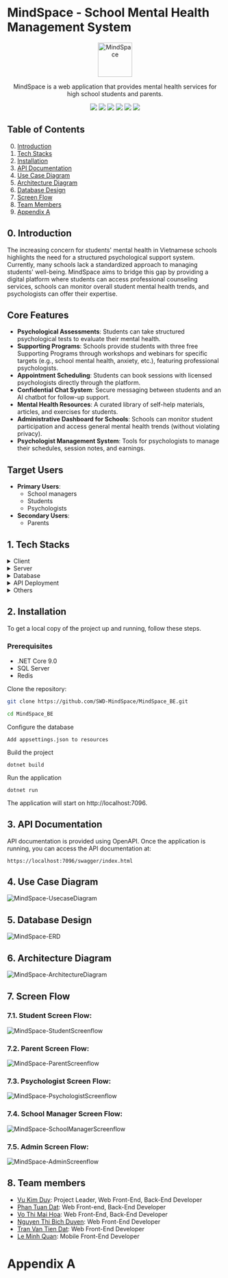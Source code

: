 # MindSpace - School Mental Health Management System
<div align="center">
    <img src="./readme/images/logo.jpg" alt="MindSpace" height='80px'/>
    <p>MindSpace is a web application that provides mental health services for high school students and parents.</p>
</div>
<div align='center'>
<img src="https://img.shields.io/badge/.NET-512BD4?logo=dotnet&logoColor=fff"> 
<img src="https://custom-icon-badges.demolab.com/badge/Microsoft%20SQL%20Server-CC2927?logo=mssqlserver-white&logoColor=white"> 
<img src="https://img.shields.io/badge/Redis-%23DD0031.svg?logo=redis&logoColor=white"> 
<img src="https://img.shields.io/badge/Docker-Yes-green"> 
<img src="https://img.shields.io/badge/Server-Yes-green"> 
<img src="https://img.shields.io/badge/API-Yes-green">
<br>
</div>

## Table of Contents
<ol start="0"> 
    <li><a href="#intro">Introduction</a></li>
    <li><a href="#tech">Tech Stacks</a></li>
    <li><a href="#install">Installation</a></li>
    <li><a href="#api-docs">API Documentation</a></li>
    <li><a href="#uc-diagram">Use Case Diagram</a></li>
    <li><a href="#uc-diagram">Architecture Diagram</a></li>
    <li><a href="#db-design">Database Design</a></li>
    <li><a href="#screen-flow"> Screen Flow</a></li>
    <li><a href="#team-members">Team Members</a></li>
    <li>
        <a href="#app-a">Appendix A</a>
    </li>
</ol>



## 0. Introduction
The increasing concern for students' mental health in Vietnamese schools highlights the need for a structured psychological support system. 
Currently, many schools lack a standardized approach to managing students' well-being. 
MindSpace aims to bridge this gap by providing a digital platform where students can access professional counseling services, schools can monitor overall student mental health trends, and psychologists can offer their expertise.

## Core Features

- **Psychological Assessments**: Students can take structured psychological tests to evaluate their mental health.
- **Supporting Programs**: Schools provide students with three free Supporting Programs through workshops and webinars for specific targets (e.g., school mental health, anxiety, etc.), featuring professional psychologists.
- **Appointment Scheduling**: Students can book sessions with licensed psychologists directly through the platform.
- **Confidential Chat System**: Secure messaging between students and an AI chatbot for follow-up support.
- **Mental Health Resources**: A curated library of self-help materials, articles, and exercises for students.
- **Administrative Dashboard for Schools**: Schools can monitor student participation and access general mental health trends (without violating privacy).
- **Psychologist Management System**: Tools for psychologists to manage their schedules, session notes, and earnings.

## Target Users

- **Primary Users**:
  - School managers
  - Students
  - Psychologists
- **Secondary Users**:
  - Parents


<a id="tech"></a>
## 1. Tech Stacks

<details>
  <summary>Client</summary>
  <ul>
    <li>Typescript</li>
    <li>Next JS</li>
    <li>Hero UI</li>
    <li>Tailwind CSS</li>
    <li>Axios</li>
  </ul>
</details>

<details>
  <summary>Server</summary>
  <ul>
    <li>ASP .NET Core API</li>
    <li>Entity Framework</li>
    <li>ASP .NET Identity</li>
    <li>JWT</li>
    <li>Swagger OpenAPI</li>
    <li>ASP .NET SignalR</li>
    <li>Mediator</li>
  </ul>
</details>

<details>
<summary>Database</summary>
  <ul>
    <li>Microsoft SQL Server</li>
    <li>Redis</li>
  </ul>
</details>

<details>
<summary>API Deployment</summary>
  <ul>
    <li>Docker</li>
    <li>Microsoft Azure Cloud Services</li>
    <li>Github Actions</li>
  </ul>
</details>

<details>
<summary>Others</summary>
  <ul>
    <li>Gemini API</li>
    <li>Stripe API</li>
    <li>WebRTC</li>
    <li>Cloudinary File Storage</li>
  </ul>
</details>

<a id="install"></a>
## 2. Installation
To get a local copy of the project up and running, follow these steps.

### Prerequisites
- .NET Core 9.0
- SQL Server
- Redis

Clone the repository:

```bash
git clone https://github.com/SWD-MindSpace/MindSpace_BE.git

cd MindSpace_BE
```

Configure the database
```
Add appsettings.json to resources
```

Build the project
```
dotnet build
```

Run the application
```
dotnet run
```
The application will start on http://localhost:7096.

<a id="api-docs"></a>
## 3. API Documentation

API documentation is provided using OpenAPI. Once the application is running, you can access the API documentation at:
```
https://localhost:7096/swagger/index.html
```

<a id="uc-diagram"></a>
## 4. Use Case Diagram
<img src="./readme/images/MindSpace-UsecaseDiagram.png" alt="MindSpace-UsecaseDiagram" />

<a id="db-design"></a>
## 5. Database Design
<img src="./readme/images/MindSpace-ERD.png" alt="MindSpace-ERD" />

<a id="architecture"></a>
## 6. Architecture Diagram
<img src="./readme/images/MindSpace-ArchitectureDiagram.png" alt="MindSpace-ArchitectureDiagram" />

<a id="screen-flow"></a>
## 7. Screen Flow

### 7.1. Student Screen Flow:
<img src="./readme/images/MindSpace-StudentScreenflow.png" alt="MindSpace-StudentScreenflow" />

### 7.2. Parent Screen Flow:
<img src="./readme/images/MindSpace-ParentScreenflow.png" alt="MindSpace-ParentScreenflow" />

### 7.3. Psychologist Screen Flow:
<img src="./readme/images/MindSpace-PsychologistScreenflow.png" alt="MindSpace-PsychologistScreenflow" />

### 7.4. School Manager Screen Flow:
<img src="./readme/images/MindSpace-SchoolManagerScreenflow.png" alt="MindSpace-SchoolManagerScreenflow" />

### 7.5. Admin Screen Flow:
<img src="./readme/images/MindSpace-AdminScreenflow.png" alt="MindSpace-AdminScreenflow" />

<a id="team-members"></a>
## 8. Team members
- [Vu Kim Duy](https://github.com/AnonyFriday): Project Leader, Web Front-End, Back-End Developer
- [Phan Tuan Dat](https://github.com/imbatcat): Web Front-end, Back-End Developer
- [Vo Thi Mai Hoa](https://github.com/vohoa2004): Web Front-End, Back-End Developer
- [Nguyen Thi Bich Duyen](https://github.com/cuckoo01): Web Front-End Developer
- [Tran Van Tien Dat](https://github.com/datTOK): Web Front-End Developer
- [Le Minh Quan](https://github.com/QuanLM270302): Mobile Front-End Developer


<a id="app-a"></a>

# Appendix A
